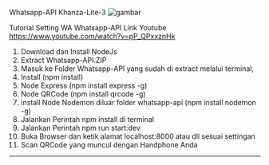 Whatsapp-API Khanza-Lite-3
![gambar](https://user-images.githubusercontent.com/26614348/136586733-1f8b0206-b611-4819-b9cd-2c5b772840d8.png)

Tutorial Setting WA  Whatsapp-API
Link Youtube https://www.youtube.com/watch?v=pP_QPxxznHk
1.	Download dan Install NodeJs
2.	Extract Whatsapp-API.ZIP
3.	Masuk ke Folder Whatsapp-API yang sudah di extract melalui terminal,
4.	Install (npm install)
5.	Node Express (npm install express -g)
6.	Node QRCode  (npm install qrcode -g)
7.	install Node Nodemon diluar folder whatsapp-api   (npm install nodemon -g)
8.	Jalankan Perintah npm install di terminal 
9.	Jalankan Perintah npm run start:dev
10.	Buka Browser dan ketik alamat localhost:8000 atau dll sesuai settingan
11.	Scan QRCode yang muncul dengan Handphone Anda


------------------------------------------------------------------------------------------------------------------------------------------------------------------------------

